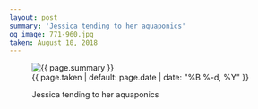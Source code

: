 ```yaml
---
layout: post
summary: 'Jessica tending to her aquaponics'
og_image: 771-960.jpg
taken: August 10, 2018
---
```


<figure class="post" data-src="{{ site.assets_url }}/{{ page.og_image }}">
<img alt="{{ page.summary }}" sizes="(min-width: 700px) 50vw, calc(100vw - 2rem)" src="{{ site.assets_url }}/771-480.jpg" srcset="{{ site.assets_url }}/771-240.jpg 240w, {{ site.assets_url }}/771-480.jpg 480w, {{ site.assets_url }}/771-720.jpg 720w, {{ site.assets_url }}/771-960.jpg 960w"/>
<figcaption>
<time>{{ page.taken | default: page.date | date: "%B %-d, %Y" }}</time>
<p>Jessica tending to her aquaponics</p>
</figcaption>
</figure>
